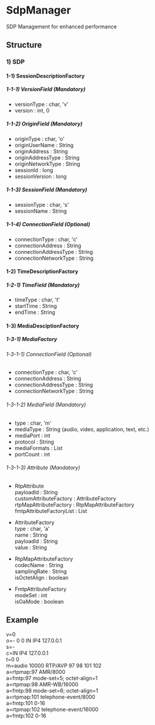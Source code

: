 # SdpManager
SDP Management for enhanced performance
  
  
## Structure
### 1) SDP
#### 1-1) SessionDescriptionFactory
##### 1-1-1) VersionField (Mandatory)
- versionType : char, 'v'
- version : int, 0
  
##### 1-1-2) OriginField (Mandatory)
- originType : char, 'o'
- originUserName : String
- originAddress : String
- originAddressType : String
- originNetworkType : String
- sessionId : long
- sessionVersion : long
  
##### 1-1-3) SessionField (Mandatory)
- sessionType : char, 's'
- sessionName : String
  
##### 1-1-4) ConnectionField (Optional)
- connectionType : char, 'c'
- connectionAddress : String
- connectionAddressType : String
- connectionNetworkType : String
  
#### 1-2) TimeDescriptionFactory
##### 1-2-1) TimeField (Mandatory)
- timeType : char, 't'
- startTime : String
- endTime : String
  
  
#### 1-3) MediaDesciptionFactory
##### 1-3-1) MediaFactory
###### 1-3-1-1) ConnectionField (Optional)
- connectionType : char, 'c'
- connectionAddress : String
- connectionAddressType : String
- connectionNetworkType : String
  
###### 1-3-1-2) MediaField (Mandatory)
- type : char, 'm'
- mediaType : String (audio, video, application, text, etc.)
- mediaPort : int
- protocol : String
- mediaFormats : List<String>
- portCount : int
  
###### 1-3-1-3) Attribute (Mandatory)
- RtpAttribute  
payloadId : String  
customAttributeFactory : AttributeFactory  
rtpMapAttributeFactory : RtpMapAttributeFactory  
fmtpAttributeFactoryList : List<FmtpAttributeFactory>  
  
- AttributeFactory  
type : char, 'a'  
name : String  
payloadId : String  
value : String  
  
- RtpMapAttributeFactory  
codecName : String  
samplingRate : String  
isOctetAlign : boolean  
  
- FmtpAttributeFactory  
modeSet : int  
isOaMode : boolean  
  
  
## Example
v=0  
o=- 0 0 IN IP4 127.0.0.1  
s=-  
c=IN IP4 127.0.0.1  
t=0 0  
m=audio 10000 RTP/AVP 97 98 101 102  
a=rtpmap:97 AMR/8000  
a=fmtp:97 mode-set=5; octet-align=1  
a=rtpmap:98 AMR-WB/16000  
a=fmtp:98 mode-set=6; octet-align=1  
a=rtpmap:101 telephone-event/8000  
a=fmtp:101 0-16  
a=rtpmap:102 telephone-event/16000  
a=fmtp:102 0-16  
  
